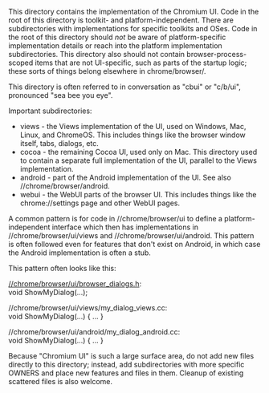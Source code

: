This directory contains the implementation of the Chromium UI. Code in the root
of this directory is toolkit- and platform-independent. There are subdirectories
with implementations for specific toolkits and OSes. Code in the root of this
directory should *not* be aware of platform-specific implementation details or
reach into the platform implementation subdirectories. This directory also
should not contain browser-process-scoped items that are not UI-specific, such
as parts of the startup logic; these sorts of things belong elsewhere in
chrome/browser/.

This directory is often referred to in conversation as "cbui" or "c/b/ui",
pronounced "sea bee you eye".

Important subdirectories:
* views - the Views implementation of the UI, used on Windows, Mac, Linux, and
          ChromeOS. This includes things like the browser window itself, tabs,
          dialogs, etc.
* cocoa - the remaining Cocoa UI, used only on Mac. This directory used to
          contain a separate full implementation of the UI, parallel to the
          Views implementation.
* android - part of the Android implementation of the UI. See also
            //chrome/browser/android.
* webui - the WebUI parts of the browser UI. This includes things like the
          chrome://settings page and other WebUI pages.

A common pattern is for code in //chrome/browser/ui to define a
platform-independent interface which then has implementations in
//chrome/browser/ui/views and //chrome/browser/ui/android. This pattern is often
followed even for features that don't exist on Android, in which case the
Android implementation is often a stub.

This pattern often looks like this:

[//chrome/browser/ui/browser_dialogs.h](browser_dialogs.h):  
    void ShowMyDialog(...);

//chrome/browser/ui/views/my_dialog_views.cc:  
    void ShowMyDialog(...) { ... }

//chrome/browser/ui/android/my_dialog_android.cc:  
    void ShowMyDialog(...) { ... }

Because "Chromium UI" is such a large surface area, do not add new files
directly to this directory; instead, add subdirectories with more specific
OWNERS and place new features and files in them. Cleanup of existing scattered
files is also welcome.
